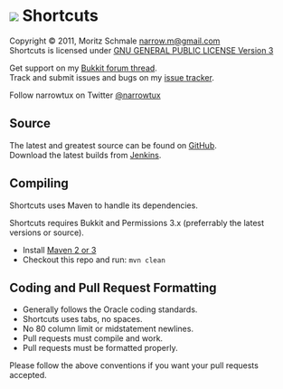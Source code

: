 ![][Project Logo]
Shortcuts
=========

Copyright &copy; 2011, Moritz Schmale <narrow.m@gmail.com>  
Shortcuts is licensed under [GNU GENERAL PUBLIC LICENSE Version 3][License]

Get support on my [Bukkit forum thread][Forum].  
Track and submit issues and bugs on my [issue tracker][Issues].  

Follow narrowtux on Twitter [@narrowtux][Twitter]

Source
------
The latest and greatest source can be found on [GitHub].  
Download the latest builds from [Jenkins].  

Compiling
---------
Shortcuts uses Maven to handle its dependencies.

Shortcuts requires Bukkit and Permissions 3.x (preferrably the latest versions or source).  
* Install [Maven 2 or 3](http://maven.apache.org/download.html)  
* Checkout this repo and run: `mvn clean`

Coding and Pull Request Formatting
----------------------------------
* Generally follows the Oracle coding standards.
* Shortcuts uses tabs, no spaces.
* No 80 column limit or midstatement newlines.
* Pull requests must compile and work.
* Pull requests must be formatted properly.

Please follow the above conventions if you want your pull requests accepted.

[Project Logo]: http://www.gravatar.com/avatar/f110a5b8feacea25275521f4efd0d7f2?s=148
[License]: http://www.gnu.org/licenses/gpl.html
[Forum]: http://forums.bukkit.org/threads/3835/
[GitHub]: https://github.com/narrowtux/Shortcuts
[Jenkins]: http://ci.craftfire.com/job/Shortcuts
[Issues]: https://github.com/narrowtux/Shortcuts/issues
[Twitter]: http://twitter.com/narrowtux
